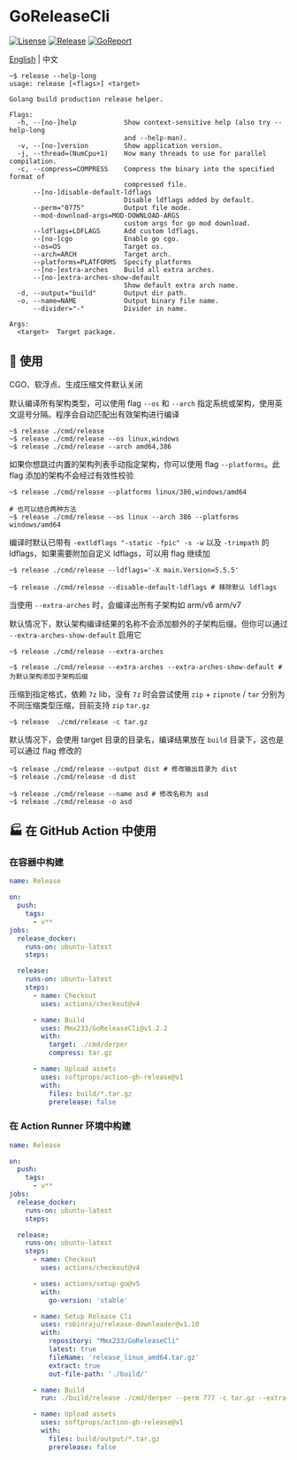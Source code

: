 # GoReleaseCli

[![Lisense](https://img.shields.io/github/license/Mmx233/GoReleaseCli)](https://github.com/Mmx233/GoReleaseCli/blob/main/LICENSE)
[![Release](https://img.shields.io/github/v/release/Mmx233/GoReleaseCli?color=blueviolet&include_prereleases)](https://github.com/Mmx233/GoReleaseCli/releases)
[![GoReport](https://goreportcard.com/badge/github.com/Mmx233/GoReleaseCli)](https://goreportcard.com/report/github.com/Mmx233/GoReleaseCli)

[English](./README.md) | 中文

```shell
~$ release --help-long
usage: release [<flags>] <target>

Golang build production release helper.

Flags:
  -h, --[no-]help            Show context-sensitive help (also try --help-long
                             and --help-man).
  -v, --[no-]version         Show application version.
  -j, --thread=(NumCpu+1)    How many threads to use for parallel compilation.
  -c, --compress=COMPRESS    Compress the binary into the specified format of
                             compressed file.
      --[no-]disable-default-ldflags
                             Disable ldflags added by default.
      --perm="0775"          Output file mode.
      --mod-download-args=MOD-DOWNLOAD-ARGS
                             custom args for go mod download.
      --ldflags=LDFLAGS      Add custom ldflags.
      --[no-]cgo             Enable go cgo.
      --os=OS                Target os.
      --arch=ARCH            Target arch.
      --platforms=PLATFORMS  Specify platforms
      --[no-]extra-arches    Build all extra arches.
      --[no-]extra-arches-show-default
                             Show default extra arch name.
  -d, --output="build"       Output dir path.
  -o, --name=NAME            Output binary file name.
      --divider="-"          Divider in name.

Args:
  <target>  Target package.
```

## :saxophone: 使用

CGO、软浮点、生成压缩文件默认关闭

默认编译所有架构类型，可以使用 flag `--os` 和 `--arch` 指定系统或架构，使用英文逗号分隔。程序会自动匹配出有效架构进行编译

```shell
~$ release ./cmd/release
~$ release ./cmd/release --os linux,windows
~$ release ./cmd/release --arch amd64,386
```

如果你想跳过内置的架构列表手动指定架构，你可以使用 flag `--platforms`。此 flag 添加的架构不会经过有效性校验

```shell
~$ release ./cmd/release --platforms linux/386,windows/amd64

# 也可以结合两种方法
~$ release ./cmd/release --os linux --arch 386 --platforms windows/amd64 
```

编译时默认已带有 `-extldflags "-static -fpic" -s -w` 以及 `-trimpath` 的 ldflags，如果需要附加自定义 ldflags，可以用 flag 继续加

```shell
~$ release ./cmd/release --ldflags='-X main.Version=5.5.5'

~$ release ./cmd/release --disable-default-ldflags # 移除默认 ldflags
```

当使用 `--extra-arches` 时，会编译出所有子架构如 arm/v6 arm/v7

默认情况下，默认架构编译结果的名称不会添加额外的子架构后缀。但你可以通过 `--extra-arches-show-default` 启用它

```shell
~$ release ./cmd/release --extra-arches

~$ release ./cmd/release --extra-arches --extra-arches-show-default # 为默认架构添加子架构后缀
```

压缩到指定格式，依赖 `7z` lib，没有 `7z` 时会尝试使用 `zip` + `zipnote` / `tar` 分别为不同压缩类型压缩，目前支持 `zip` `tar.gz`

```shell
~$ release  ./cmd/release -c tar.gz
```

默认情况下，会使用 target 目录的目录名，编译结果放在 `build` 目录下，这也是可以通过 flag 修改的

```shell
~$ release ./cmd/release --output dist # 修改输出目录为 dist
~$ release ./cmd/release -d dist

~$ release ./cmd/release --name asd # 修改名称为 asd
~$ release ./cmd/release -o asd
```

## :factory: 在 GitHub Action 中使用

### 在容器中构建

```yaml
name: Release

on:
  push:
    tags:
      - v**
jobs:
  release_docker:
    runs-on: ubuntu-latest
    steps:

  release:
    runs-on: ubuntu-latest
    steps:
      - name: Checkout
        uses: actions/checkout@v4

      - name: Build
        uses: Mmx233/GoReleaseCli@v1.2.2
        with:
          target: ./cmd/derper
          compress: tar.gz

      - name: Upload assets
        uses: softprops/action-gh-release@v1
        with:
          files: build/*.tar.gz
          prerelease: false
```

### 在 Action Runner 环境中构建

```yaml
name: Release

on:
  push:
    tags:
      - v**
jobs:
  release_docker:
    runs-on: ubuntu-latest
    steps:

  release:
    runs-on: ubuntu-latest
    steps:
      - name: Checkout
        uses: actions/checkout@v4

      - uses: actions/setup-go@v5
        with:
          go-version: 'stable'

      - name: Setup Release Cli
        uses: robinraju/release-downloader@v1.10
        with:
          repository: "Mmx233/GoReleaseCli"
          latest: true
          fileName: 'release_linux_amd64.tar.gz'
          extract: true
          out-file-path: './build/'

      - name: Build
        run: ./build/release ./cmd/derper --perm 777 -c tar.gz --extra-arches --output build/output

      - name: Upload assets
        uses: softprops/action-gh-release@v1
        with:
          files: build/output/*.tar.gz
          prerelease: false
```